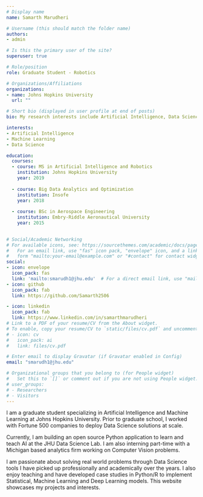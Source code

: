 ```yaml
---
# Display name
name: Samarth Marudheri

# Username (this should match the folder name)
authors:
- admin

# Is this the primary user of the site?
superuser: true

# Role/position
role: Graduate Student - Robotics

# Organizations/Affiliations
organizations:
- name: Johns Hopkins University
  url: ""

# Short bio (displayed in user profile at end of posts)
bio: My research interests include Artificial Intelligence, Data Science and Machine Learning.

interests:
- Artificial Intelligence
- Machine Learning
- Data Science

education:
  courses:
  - course: MS in Artificial Intelligence and Robotics
    institution: Johns Hopkins University
    year: 2019
  
  - course: Big Data Analytics and Optimization
    institution: Insofe
    year: 2018
    
  - course: BSc in Aerospace Engineering
    institution: Embry-Riddle Aeronautical University
    year: 2015
 

# Social/Academic Networking
# For available icons, see: https://sourcethemes.com/academic/docs/page-builder/#icons
#   For an email link, use "fas" icon pack, "envelope" icon, and a link in the
#   form "mailto:your-email@example.com" or "#contact" for contact widget.
social:
- icon: envelope
  icon_pack: fas
  link: 'mailto:smarudh1@jhu.edu'  # For a direct email link, use "mailto:test@example.org".
- icon: github
  icon_pack: fab
  link: https://github.com/Samarth2506

- icon: linkedin
  icon_pack: fab
  link: https://www.linkedin.com/in/samarthmarudheri
# Link to a PDF of your resume/CV from the About widget.
# To enable, copy your resume/CV to `static/files/cv.pdf` and uncomment the lines below.
# - icon: cv
#   icon_pack: ai
#   link: files/cv.pdf

# Enter email to display Gravatar (if Gravatar enabled in Config)
email: "smarudh1@jhu.edu"

# Organizational groups that you belong to (for People widget)
#   Set this to `[]` or comment out if you are not using People widget.
# user_groups:
# - Researchers
# - Visitors
---
```


I am a graduate student specializing in Artificial Intelligence and Machine Learning at Johns Hopkins University. Prior to graduate school, I worked with Fortune 500 companies to deploy Data Science solutions at scale. 

Currently, I am building an open source Python application to learn and teach AI at the JHU Data Science Lab. I am also interning part-time with a Michigan based analytics firm working on Computer Vision problems. 

I am passionate about solving real world problems through Data Science tools I have picked up professionally and academically over the years. I also enjoy teaching and have developed case studies in Python/R to implement Statistical, Machine Learning and Deep Learning models. This website showcases my projects and interests.

